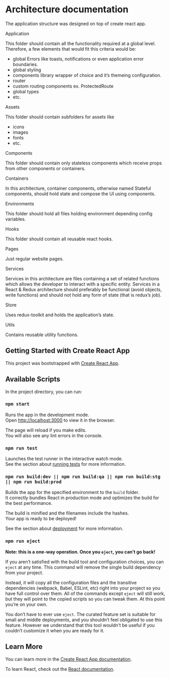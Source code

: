 # Architecture documentation

The application structure was designed on top of create react app.


Application

This folder should contain all the functionality required at a global level. Therefore, a few elements that would fit this criteria would be:

- global Errors like toasts, notifications or even application error boundaries.
- global styling
- components library wrapper of choice and it’s themeing configuration.
- router
- custom routing components ex. ProtectedRoute
- global types
- etc.


Assets

This folder should contain subfolders for assets like

- icons
- images
- fonts
- etc.


Components

This folder should contain only stateless components which receive props from other components or containers.


Containers

In this architecture, container components, otherwise named Stateful components, should hold state and compose the UI using components.


Environments

This folder should hold all files holding environment depending config variables.


Hooks

This folder should contain all reusable react hooks.


Pages

Just regular website pages.


Services

Services in this architecture are files containing a set of related functions which allows the developer to interact with a specific entity.
Services in a React & Redux architecture should preferably be functional (avoid objects, write functions) and should not hold any form of state (that is redux’s job).


Store

Uses redux-toolkit and holds the application’s state.


Utils

Contains reusable utility functions.


## Getting Started with Create React App

This project was bootstrapped with [Create React App](https://github.com/facebook/create-react-app).

## Available Scripts

In the project directory, you can run:

### `npm start`

Runs the app in the development mode.\
Open [http://localhost:3000](http://localhost:3000) to view it in the browser.

The page will reload if you make edits.\
You will also see any lint errors in the console.

### `npm run test`

Launches the test runner in the interactive watch mode.\
See the section about [running tests](https://facebook.github.io/create-react-app/docs/running-tests) for more information.

### `npm run build:dev || npm run build:qa || npm run build:stg || npm run build:prod `

Builds the app for the specified environment to the `build` folder.\
It correctly bundles React in production mode and optimizes the build for the best performance.

The build is minified and the filenames include the hashes.\
Your app is ready to be deployed!

See the section about [deployment](https://facebook.github.io/create-react-app/docs/deployment) for more information.

### `npm run eject`

**Note: this is a one-way operation. Once you `eject`, you can’t go back!**

If you aren’t satisfied with the build tool and configuration choices, you can `eject` at any time. This command will remove the single build dependency from your project.

Instead, it will copy all the configuration files and the transitive dependencies (webpack, Babel, ESLint, etc) right into your project so you have full control over them. All of the commands except `eject` will still work, but they will point to the copied scripts so you can tweak them. At this point you’re on your own.

You don’t have to ever use `eject`. The curated feature set is suitable for small and middle deployments, and you shouldn’t feel obligated to use this feature. However we understand that this tool wouldn’t be useful if you couldn’t customize it when you are ready for it.

## Learn More

You can learn more in the [Create React App documentation](https://facebook.github.io/create-react-app/docs/getting-started).

To learn React, check out the [React documentation](https://reactjs.org/).
